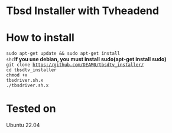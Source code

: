 # Tbsd Installer with Tvheadend

# How to install
<code>sudo apt-get update && sudo apt-get install shc</code><b>If you use debian, you must install sudo(apt-get install sudo)</b><br>
<code>git clone https://github.com/DEAM0/tbsdtv_installer/</code><br>
<code>cd tbsdtv_installer</code><br>
<code>chmod +x tbsdriver.sh.x</code><br>
<code>./tbsdriver.sh.x</code>

# Tested on
Ubuntu 22.04
